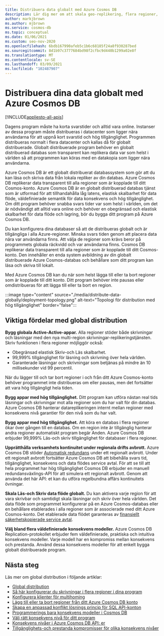 ```yaml
---
title: Distribuera data globalt med Azure Cosmos DB
description: Lär dig mer om att skala geo-replikering, flera regioner, redundans och återställning av data med globala databaser från Azure Cosmos DB, en globalt distribuerad databas tjänst för flera data modeller.
author: markjbrown
ms.author: mjbrown
ms.service: cosmos-db
ms.topic: conceptual
ms.date: 01/06/2021
ms.custom: seo-nov-2020
ms.openlocfilehash: 6bdb167990afeb5c1b6c68185f24a8f930287bed
ms.sourcegitcommit: 8d1b97c3777684bd98f2cfbc9d440b1299a02e8f
ms.translationtype: MT
ms.contentlocale: sv-SE
ms.lasthandoff: 03/09/2021
ms.locfileid: "102487907"
---
```

# <a name="distribute-your-data-globally-with-azure-cosmos-db"></a>Distribuera dina data globalt med Azure Cosmos DB
[!INCLUDE[appliesto-all-apis](includes/appliesto-all-apis.md)]

Dagens program måste ha korta svarstider och alltid vara online. Instanser av dessa program måste distribueras i datacenter som ligger nära användarna för att uppnå kort svarstid och hög tillgänglighet. Programmen distribueras normalt i flera datacenter och kallas då för globalt distribuerade. Globalt distribuerade program behöver en globalt distribuerad databas som transparent kan replikera data var som helst i världen så att programmen kan köras med en datakopia som ligger nära användarna. 

Azure Cosmos DB är ett globalt distribuerat databassystem som gör att du kan läsa och skriva data från lokala repliker av din databas. Azure Cosmos DB replikerar data transparent till alla regioner som är kopplade till ditt Cosmos-konto. Azure Cosmos DB är en globalt distribuerad databas tjänst som är utformad för att tillhandahålla låg latens, elastisk skalbarhet för data flöde, väldefinierade semantik för data konsekvens och hög tillgänglighet. Om ditt program behöver snabba svars tider var som helst i världen, om det är nödvändigt att alltid vara online och behöver en obegränsad och elastisk skalbarhet för data flöde och lagring, bör du bygga ditt program på Azure Cosmos DB.

Du kan konfigurera dina databaser så att de distribueras globalt och är tillgängliga i alla Azure-regioner. Minska svars tiden genom att placera data nära var användarna finns. Att välja de regioner som krävs beror på programmets globala räckvidd och var användarna finns. Cosmos DB replikerar data transparent till alla regioner som är kopplade till ditt Cosmos-konto. Den innehåller en enda system avbildning av din globalt distribuerade Azure Cosmos-databas och behållare som ditt program kan läsa och skriva till lokalt.

Med Azure Cosmos DB kan du när som helst lägga till eller ta bort regioner som är kopplade till ditt konto. Ditt program behöver inte pausas eller omdistribueras för att lägga till eller ta bort en region.

:::image type="content" source="./media/distribute-data-globally/deployment-topology.png" alt-text="Topologi för distribution med hög tillgänglighet" border="false":::

## <a name="key-benefits-of-global-distribution"></a>Viktiga fördelar med global distribution

**Bygg globala Active-Active-appar.** Alla regioner stöder både skrivningar och läsningar med den nya multi-region skrivningar-replikeringstjänsten. Skriv funktionen i flera regioner möjliggör också:

- Obegränsad elastisk Skriv-och Läs skalbarhet.
- 99,999% tillgänglighet för läsning och skrivning över hela världen.
- Garanterade läsningar och skrivningar som betjänas på mindre än 10 millisekunder vid 99 percentil.

När du lägger till och tar bort regioner i och från ditt Azure Cosmos-konto behöver programmet inte distribueras om eller pausas, men det fortsätter att vara hög tillgängligt hela tiden.

**Bygg appar med hög tillgänglighet.** Ditt program kan utföra nästan real tids läsningar och skrivningar mot alla regioner som du har valt för din databas. Azure Cosmos DB hanterar datareplikeringen internt mellan regioner med konsekvens nivå garantier för den nivå som du har valt.

**Bygg appar med hög tillgänglighet.** Att köra en databas i flera regioner ökar över gången till en databas. Om en region inte är tillgänglig hanterar andra regioner automatiskt program begär Anden. Azure Cosmos DB erbjuder 99,999% Läs-och skriv tillgänglighet för databaser i flera regioner.

**Upprätthålla verksamhets kontinuitet under regionala drifts avbrott.** Azure Cosmos DB stöder [Automatisk redundans](how-to-manage-database-account.md#automatic-failover) under ett regionalt avbrott. Under ett regionalt avbrott fortsätter Azure Cosmos DB att bibehålla svars tid, tillgänglighet, konsekvens och data flödes service avtal. För att se till att hela programmet har hög tillgänglighet Cosmos DB erbjuder en manuell redundansväxlings-API för att simulera ett regionalt avbrott. Genom att använda det här API: et kan du utföra regelbundna affärs kontinuitets övningar.

**Skala Läs-och Skriv data flöde globalt.** Du kan aktivera varje region för att vara skrivbar och samtidigt skala läsningar och skriv över hela världen. Det data flöde som programmet konfigurerar på en Azure Cosmos-databas eller en behållare etablerades i alla regioner som är associerade med ditt Azure Cosmos-konto. Det etablerade data flödet garanteras av [finansiellt säkerhetskopierade service avtal](https://azure.microsoft.com/support/legal/sla/cosmos-db/v1_3/).

**Välj bland flera väldefinierade konsekvens modeller.** Azure Cosmos DB Replication-protokollet erbjuder fem väldefinierade, praktiska och intuitiva konsekvens modeller. Varje modell har en kompromiss mellan konsekvens och prestanda. Använd dessa konsekvens modeller för att enkelt bygga globalt distribuerade program.

## <a name="next-steps"></a><a id="Next Steps"></a>Nästa steg

Läs mer om global distribution i följande artiklar:

* [Global distribution](global-dist-under-the-hood.md)
* [Så här konfigurerar du skrivningar i flera regioner i dina program](how-to-multi-master.md)
* [Konfigurera klienter för multihoming](how-to-manage-database-account.md#configure-multiple-write-regions)
* [Lägg till eller ta bort regioner från ditt Azure Cosmos DB konto](how-to-manage-database-account.md#addremove-regions-from-your-database-account)
* [Skapa en anpassad konflikt lösnings princip för SQL API-konton](how-to-manage-conflicts.md#create-a-custom-conflict-resolution-policy)
* [Programmerings bara konsekvens modeller i Cosmos DB](consistency-levels.md)
* [Välj rätt konsekvens nivå för ditt program](./consistency-levels.md)
* [Konsekvens nivåer i Azure Cosmos DB API: er](./consistency-levels.md)
* [Tillgänglighets-och prestanda kompromisser för olika konsekvens nivåer](./consistency-levels.md)